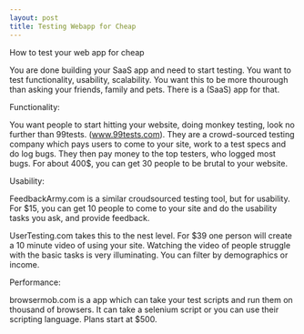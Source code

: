 ```yaml
---
layout: post
title: Testing Webapp for Cheap
---
```


How to test your web app for cheap

You are done building your SaaS app and need to start testing. You want to test functionality, usability, scalability. You want this to be more thourough than asking your friends, family and pets. There is a (SaaS) app for that.

Functionality:

You want people to start hitting your website, doing monkey testing, look no further than 99tests. (www.99tests.com). They are a crowd-sourced testing company which pays users to come to your site, work to a test specs and do log bugs. They then pay money to the top testers, who logged most bugs. For about 400$, you can get 30 people to be brutal to your website.

Usability:

FeedbackArmy.com is a similar croudsourced testing tool, but for usability. For $15, you can get 10 people to come to your site and do the usability tasks you ask, and provide feedback.

UserTesting.com takes this to the nest level. For $39 one person will create a 10 minute video of using your site. Watching the video of people struggle with the basic tasks is very illuminating. You can filter by demographics or income.

Performance:

browsermob.com is a app which can take your test scripts and run them on thousand of browsers. It can take a selenium script or you can use their scripting language. Plans start at $500.





